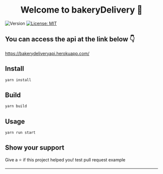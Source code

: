<h1 align="center">Welcome to bakeryDelivery 👋</h1>
<p>
  <img alt="Version" src="https://img.shields.io/badge/version-1.0.0-blue.svg?cacheSeconds=2592000" />
  <a href="#" target="_blank">
    <img alt="License: MIT" src="https://img.shields.io/badge/License-MIT-yellow.svg" />
  </a>
</p>

<h2>You can access the api at the link below 👇</h2>
<a href="https://bakerydeliveryapi.herokuapp.com/">https://bakerydeliveryapi.herokuapp.com/</a>

## Install

```sh
yarn install
```

## Build

```sh
yarn build
```

## Usage

```sh
yarn run start
```

## Show your support

Give a ⭐️ if this project helped you!
test pull request example

***
